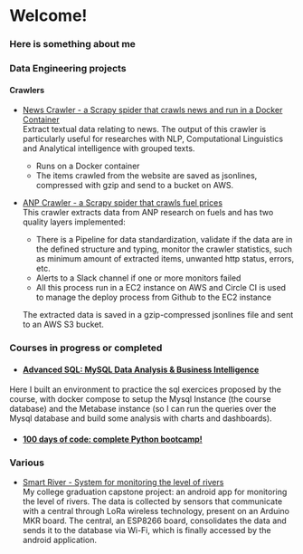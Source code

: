 <!--
**icapetti/icapetti** is a ✨ _special_ ✨ repository because its `README.md` (this file) appears on your GitHub profile.

Here are some ideas to get you started:

- 🔭 I’m currently working on ...
- 🌱 I’m currently learning ...
- 📫 How to reach me: ...
- 😄 Pronouns: ...
- ⚡ Fun fact: ...
-->

# Welcome!
### Here is something about me

### Data Engineering projects
#### Crawlers
- [News Crawler - a Scrapy spider that crawls news and run in a Docker Container](https://github.com/icapetti/news-crawler)
<br>Extract textual data relating to news. The output of this crawler is particularly useful for researches with NLP, Computational Linguistics and Analytical intelligence with grouped texts. 
  - Runs on a Docker container
  - The items crawled from the website are saved as jsonlines, compressed with gzip and send to a bucket on AWS.

- [ANP Crawler - a Scrapy spider that crawls fuel prices](https://github.com/icapetti/anp-crawler)
<br>This crawler extracts data from ANP research on fuels and has two quality layers implemented: 
  - There is a Pipeline for data standardization, validate if the data are in the defined structure and typing, monitor the crawler statistics, such as minimum amount of extracted items, unwanted http status, errors, etc.
  - Alerts to a Slack channel if one or more monitors failed
  - All this process run in a EC2 instance on AWS and Circle CI is used to manage the deploy process from Github to the EC2 instance
    
  The extracted data is saved in a gzip-compressed jsonlines file and sent to an AWS S3 bucket.

### Courses in progress or completed
- #### [Advanced SQL: MySQL Data Analysis & Business Intelligence](https://github.com/icapetti/advanced-mysql-for-analysis-and-bi)
Here I built an environment to practice the sql exercices proposed by the course, with docker compose to setup the Mysql Instance (the course database) and the Metabase instance (so I can run the queries over the Mysql database and build some analysis with charts and dashboards).
- #### [100 days of code: complete Python bootcamp!](https://github.com/icapetti/100-days-of-code-python-bootcamp)

### Various
- [Smart River - System for monitoring the level of rivers](https://github.com/icapetti/tcc_arduino)
<br>My college graduation capstone project: an android app for monitoring the level of rivers. 
The data is collected by sensors that communicate with a central through LoRa wireless technology, present on an Arduino MKR board. 
The central, an ESP8266 board, consolidates the data and sends it to the database via Wi-Fi, which is finally accessed by the android application.

